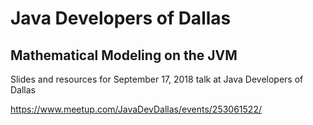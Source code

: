 # Java Developers of Dallas
## Mathematical Modeling on the JVM 

Slides and resources for September 17, 2018 talk at Java Developers of Dallas

https://www.meetup.com/JavaDevDallas/events/253061522/

